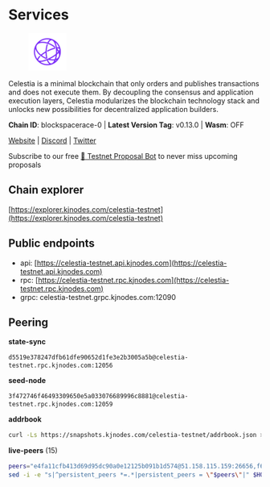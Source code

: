 # Services

<figure><img src="https://raw.githubusercontent.com/kj89/cosmos-images/main/logos/celestia.png" alt=""><figcaption></figcaption></figure>

Celestia is a minimal blockchain that only orders and publishes transactions and  does not execute them. By decoupling the consensus and application execution layers,  Celestia modularizes the blockchain technology stack and unlocks new possibilities  for decentralized application builders.

**Chain ID**: blockspacerace-0 | **Latest Version Tag**: v0.13.0 | **Wasm**: OFF

[Website](https://celestia.org) | [Discord](https://discord.gg/celestiacommunity) | [Twitter](https://twitter.com/CelestiaOrg)



Subscribe to our free [🤖 Testnet Proposal Bot](https://t.me/kjnodes_testnet_proposal_bot) to never miss upcoming proposals


## Chain explorer
[https://explorer.kjnodes.com/celestia-testnet](https://explorer.kjnodes.com/celestia-testnet)

## Public endpoints

* api: [https://celestia-testnet.api.kjnodes.com](https://celestia-testnet.api.kjnodes.com)
* rpc: [https://celestia-testnet.rpc.kjnodes.com](https://celestia-testnet.rpc.kjnodes.com)
* grpc: celestia-testnet.grpc.kjnodes.com:12090

## Peering

**state-sync**

```text
d5519e378247dfb61dfe90652d1fe3e2b3005a5b@celestia-testnet.rpc.kjnodes.com:12056
```

**seed-node**

```text
3f472746f46493309650e5a033076689996c8881@celestia-testnet.rpc.kjnodes.com:12059
```

**addrbook**
```bash
curl -Ls https://snapshots.kjnodes.com/celestia-testnet/addrbook.json > $HOME/.celestia-app/config/addrbook.json
```

**live-peers** (15)
```bash
peers="e4fa11cfb413d69d95dc90a0e12125b091b1d574@51.158.115.159:26656,f6070ab2af725d4f62bb81dbd30dc2047bc66d04@65.108.193.249:2270,73e2aa2de6080734152b54020464fb9ba752a7dd@194.36.145.127:26656,71819ce1899c1f4f0f138f7a538958dd0d3d3ff8@5.9.78.252:27656,c97019ef9ee43e93ad9019514b612e6b8363c3fd@138.201.63.38:26686,10c84789386c2ee3aacd8e09f04b78fac14fb3d7@209.126.86.119:26656,92e7087b3dec79fb2b8105e5a61935d28927d511@45.83.104.218:2000,80ef97d24a7f7072bff45b1822f97982f483b047@74.208.94.42:26656,393dc0c641caf09dcbc192df440562af60d6958e@149.102.157.17:11656,8f14ec71e1d712c912c27485a169c2519628cfb6@185.225.232.196:21656,d5519e378247dfb61dfe90652d1fe3e2b3005a5b@65.109.68.190:12056,ae95e8d93a0822a763823551c163d15d4cdce944@116.202.227.117:20656,10297d22a2f1f66bfb9f2c8f7d7152660bfffd92@65.109.32.148:26116,0196b56324c6fd3dd31110d3cb06dc169a1e1310@194.62.97.31:26656,fedea9723696360d429a23792225594779cc7cd7@65.108.231.124:11656"
sed -i -e "s|^persistent_peers *=.*|persistent_peers = \"$peers\"|" $HOME/.celestia-app/config/config.toml
```

